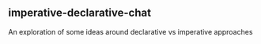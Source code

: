 ## imperative-declarative-chat
An exploration of some ideas around declarative vs imperative approaches
